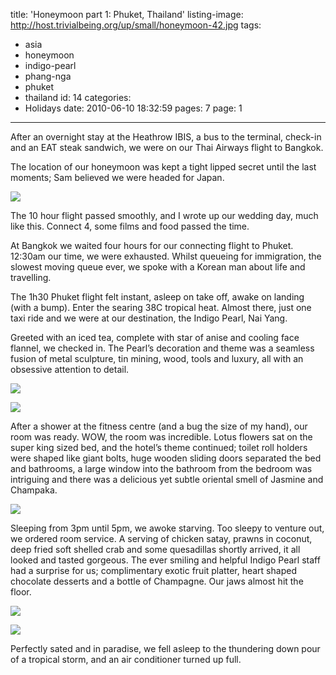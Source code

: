 title: 'Honeymoon part 1: Phuket, Thailand'
listing-image: http://host.trivialbeing.org/up/small/honeymoon-42.jpg
tags:
  - asia
  - honeymoon
  - indigo-pearl
  - phang-nga
  - phuket
  - thailand
id: 14
categories:
  - Holidays
date: 2010-06-10 18:32:59
pages: 7
page: 1
---

After an overnight stay at the Heathrow IBIS, a bus to the terminal, check-in and an EAT steak sandwich, we were on our Thai Airways flight to Bangkok.

The location of our honeymoon was kept a tight lipped secret until the last moments; Sam believed we were headed for Japan.

[![](http://host.trivialbeing.org/up/small/honeymoon-36.jpg)](http://host.trivialbeing.org/up/honeymoon-36.jpg)

<!--more-->

The 10 hour flight passed smoothly, and I wrote up our wedding day, much like this. Connect 4, some films and food passed the time.

At Bangkok we waited four hours for our connecting flight to Phuket. 12:30am our time, we were exhausted. Whilst queueing for immigration, the slowest moving queue ever, we spoke with a Korean man about life and travelling.

The 1h30 Phuket flight felt instant, asleep on take off, awake on landing (with a bump). Enter the searing 38C tropical heat. Almost there, just one taxi ride and we were at our destination, the Indigo Pearl, Nai Yang.

Greeted with an iced tea, complete with star of anise and cooling face flannel, we checked in. The Pearl’s decoration and theme was a seamless fusion of metal sculpture, tin mining, wood, tools and luxury, all with an obsessive attention to detail.

[![](http://host.trivialbeing.org/up/small/honeymoon-50.jpg)](http://host.trivialbeing.org/up/honeymoon-50.jpg)

[![](http://host.trivialbeing.org/up/small/honeymoon-51.jpg)](http://host.trivialbeing.org/up/honeymoon-51.jpg)

After a shower at the fitness centre (and a bug the size of my hand), our room was ready. WOW, the room was incredible. Lotus flowers sat on the super king sized bed, and the hotel’s theme continued; toilet roll holders were shaped like giant bolts, huge wooden sliding doors separated the bed and bathrooms, a large window into the bathroom from the bedroom was intriguing and there was a delicious yet subtle oriental smell of Jasmine and Champaka.

[![](http://host.trivialbeing.org/up/small/honeymoon-37.jpg)](http://host.trivialbeing.org/up/honeymoon-37.jpg)

Sleeping from 3pm until 5pm, we awoke starving. Too sleepy to venture out, we ordered room service. A serving of chicken satay, prawns in coconut, deep fried soft shelled crab and some quesadillas shortly arrived, it all looked and tasted gorgeous. The ever smiling and helpful Indigo Pearl staff had a surprise for us; complimentary exotic fruit platter, heart shaped chocolate desserts and a bottle of Champagne. Our jaws almost hit the floor.

[![](http://host.trivialbeing.org/up/small/honeymoon-40.jpg)](http://host.trivialbeing.org/up/honeymoon-40.jpg)

[![](http://host.trivialbeing.org/up/small/honeymoon-42.jpg)](http://host.trivialbeing.org/up/honeymoon-42.jpg)

Perfectly sated and in paradise, we fell asleep to the thundering down pour of a tropical storm, and an air conditioner turned up full.
